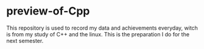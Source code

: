 # preview-of-Cpp
This repository is used to record my data and achievements everyday, witch is from my study of C++ and the linux. This is the preparation I do for the next semester. 
